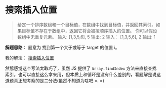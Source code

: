 # 搜索插入位置

> 给定一个排序数组和一个目标值，在数组中找到目标值，并返回其索引。如果目标值不存在于数组中，返回它将会被按顺序插入的位置。
> 你可以假设数组中无重复元素。
> 输入: [1,3,5,6], 5 输出: 2
> 输入： [1,3,5,6], 2 输出: 1


**解题思路：**
题意为 找到第一个大于或等于 target 的位置 i。

我的解法：
[搜索插入位置](./search-insert-position.js)

然鹅感觉这个写法太取巧了，虽然 JS 提供了 `Array.findIndex` 方法来直接查找索引，也可以直接这么拿来用，但本质上和循环是没有什么差别的，看题解是说这道题真正想考察的是二分法(虽然不知道为啥吧 =. =)

